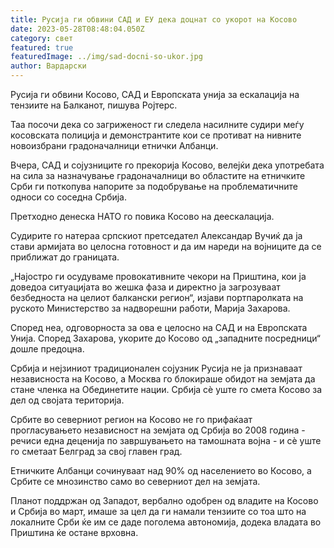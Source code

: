 ```yaml
---
title: Русија ги обвини САД и ЕУ дека доцнат со укорот на Косово
date: 2023-05-28T08:48:04.050Z
category: свет
featured: true
featuredImage: ../img/sad-docni-so-ukor.jpg
author: Вардарски
---
```

Русија ги обвини Косово, САД и Европската унија за ескалација на тензиите на Балканот, пишува Ројтерс.

Таа посочи дека со загриженост ги следела насилните судири меѓу косовската полиција и демонстрантите кои се противат на нивните новоизбрани градоначалници етнички Албанци.

Вчера, САД и сојузниците го прекорија Косово, велејќи дека употребата на сила за назначување градоначалници во областите на етничките Срби ги поткопува напорите за подобрување на проблематичните односи со соседна Србија.

Претходно денеска НАТО го повика Косово на деескалација.

Судирите го натераа српскиот претседател Александар Вучиќ да ја стави армијата во целосна готовност и да им нареди на војниците да се приближат до границата.

„Најостро ги осудуваме провокативните чекори на Приштина, кои ја доведоа ситуацијата во жешка фаза и директно ја загрозуваат безбедноста на целиот балкански регион“, изјави портпаролката на руското Министерство за надворешни работи, Марија Захарова.

Според неа, одговорноста за ова е целосно на САД и на Европската Унија. Според Захарова, укорите до Косово од „западните посредници“ дошле предоцна.

Србија и нејзиниот традиционален сојузник Русија не ја признаваат независноста на Косово, а Москва го блокираше обидот на земјата да стане членка на Обединетите нации. Србија сè уште го смета Косово за дел од својата територија.

Србите во северниот регион на Косово не го прифаќаат прогласувањето независност на земјата од Србија во 2008 година - речиси една деценија по завршувањето на тамошната војна - и сè уште го сметаат Белград за свој главен град.

Етничките Албанци сочинуваат над 90% од населението во Косово, а Србите се мнозинство само во северниот дел на земјата.

Планот поддржан од Западот, вербално одобрен од владите на Косово и Србија во март, имаше за цел да ги намали тензиите со тоа што на локалните Срби ќе им се даде поголема автономија, додека владата во Приштина ќе остане врховна.